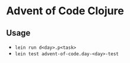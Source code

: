 # Advent of Code Clojure

## Usage

- `lein run d<day>.p<task>`
- `lein test advent-of-code.day-<day>-test`
